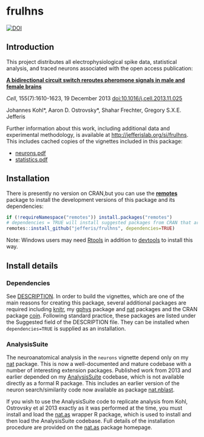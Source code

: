 # frulhns
[![DOI](https://zenodo.org/badge/4241/jefferis/frulhns.png)](http://dx.doi.org/10.5281/zenodo.10173) 
## Introduction
This project distributes all electrophysiological spike data, statistical analysis,
and traced neurons associated with the open access publication:

**[A bidirectional circuit switch reroutes pheromone signals in male and female brains](http://dx.doi.org/10.1016/j.cell.2013.11.025)**

_Cell_, 155(7):1610-1623, 19 December 2013 [doi:10.1016/j.cell.2013.11.025](http://dx.doi.org/10.1016/j.cell.2013.11.025)

Johannes Kohl\*, Aaron D. Ostrovsky\*, Shahar Frechter, Gregory S.X.E. Jefferis

Further information about this work, including additional data and experimental methodology, is available at http://jefferislab.org/si/frulhns. This includes cached copies of the vignettes included in this package:

  * [neurons.pdf](http://jefferislab.org/si/frulhns/neurons.pdf)
  * [statistics.pdf](http://jefferislab.org/si/frulhns/statistics.pdf)

## Installation
There is presently no version on CRAN,but you can use the
[**remotes**](https://cran.r-project.org/package=remotes) package 
to install the development versions of this package and its dependencies:

```r
if (!requireNamespace("remotes")) install.packages("remotes")
# dependencies = TRUE will install suggested packages from CRAN that are required for the vignettes.
remotes::install_github("jefferis/frulhns", dependencies=TRUE)
```

Note: Windows users may need [Rtools](http://www.murdoch-sutherland.com/Rtools/) 
in addition to [devtools](http://CRAN.R-project.org/package=devtools) to install
this way.


## Install details
### Dependencies
See [DESCRIPTION](DESCRIPTION). In order to build the vignettes, which are one of the main reasons 
for creating this package, several additional packages are required including 
[knitr](http://yihui.name/knitr/), my [gphys](https://github.com/jefferis/gphys) 
package and [nat](https://github.com/jefferis/nat) packages and the CRAN 
package [coin](http://cran.r-project.org/package=coin). Following standard practice, 
these packages are listed under the Suggested field of the DESCRIPTION file. 
They can be installed when `dependencies=TRUE` is supplied as an installation.

### AnalysisSuite
The neuroanatomical analysis in the `neurons` vignette depend only on my 
[nat](https://github.com/jefferis/nat) package.  This is now a well-documented and
mature codebase with a number of interesting extension packages. Published work from 2013 and earlier depended on my
[AnalysisSuite](https://github.com/jefferis/AnalysisSuite) 
codebase, which is not available directly as a formal R package.
This includes an earlier version of the
neuron search/similarity code now available as package 
[nat.nblast](https://github.com/jefferislab/nat.nblast).

If you wish to use the AnalysisSuite code to replicate analysis from 
Kohl, Ostrovsky et al 2013 exactly as it was performed at the time, 
you must install and load the [nat.as](https://github.com/jefferis/nat.as)
wrapper R package, which is used to install and then load the AnalysisSuite codebase.
Full details of the installation procedure are provided on the
[nat.as](https://github.com/jefferis/nat.as) package homepage.
